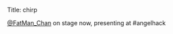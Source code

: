 Title: chirp

<a href="http://twitter.com/FatMan_Chan">@FatMan_Chan</a> on stage now, presenting at #angelhack

